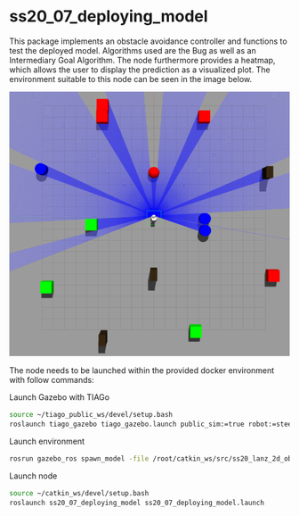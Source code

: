 # ss20_07_deploying_model

This package implements an obstacle avoidance controller and functions to test the deployed model.
Algorithms used are the Bug as well as an Intermediary Goal Algorithm. The node furthermore provides
a heatmap, which allows the user to display the prediction as a visualized plot. The environment
suitable to this node can be seen in the image below.

![Testing environment](../../images/env7.png)

The node needs to be launched within the provided docker environment with follow commands:

Launch Gazebo with TIAGo
```bash
source ~/tiago_public_ws/devel/setup.bash
roslaunch tiago_gazebo tiago_gazebo.launch public_sim:=true robot:=steel
```

Launch environment
```bash
rosrun gazebo_ros spawn_model -file /root/catkin_ws/src/ss20_lanz_2d_obstacle_avoidance/source/files/environments/final/model.sdf -sdf -model model7
```

Launch node
```bash
source ~/catkin_ws/devel/setup.bash
roslaunch ss20_07_deploying_model ss20_07_deploying_model.launch
```